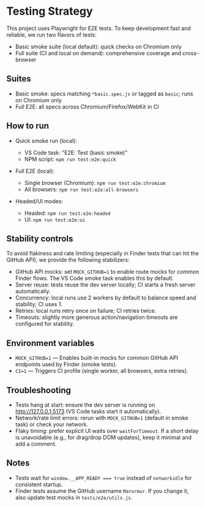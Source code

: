 # Testing Strategy

This project uses Playwright for E2E tests. To keep development fast and reliable, we run two flavors of tests:

- Basic smoke suite (local default): quick checks on Chromium only
- Full suite (CI and local on demand): comprehensive coverage and cross-browser

## Suites

- Basic smoke: specs matching `*basic.spec.js` or tagged as `basic`; runs on Chromium only
- Full E2E: all specs across Chromium/Firefox/WebKit in CI

## How to run

- Quick smoke run (local):
    - VS Code task: "E2E: Test (basic smoke)"
    - NPM script: `npm run test:e2e:quick`

- Full E2E (local):
    - Single browser (Chromium): `npm run test:e2e:chromium`
    - All browsers: `npm run test:e2e:all-browsers`

- Headed/UI modes:
    - Headed: `npm run test:e2e:headed`
    - UI: `npm run test:e2e:ui`

## Stability controls

To avoid flakiness and rate limiting (especially in Finder tests that can hit the GitHub API), we provide the following stabilizers:

- GitHub API mocks: set `MOCK_GITHUB=1` to enable route mocks for common Finder flows. The VS Code smoke task enables this by default.
- Server reuse: tests reuse the dev server locally; CI starts a fresh server automatically.
- Concurrency: local runs use 2 workers by default to balance speed and stability; CI uses 1.
- Retries: local runs retry once on failure; CI retries twice.
- Timeouts: slightly more generous action/navigation timeouts are configured for stability.

## Environment variables

- `MOCK_GITHUB=1` — Enables built-in mocks for common GitHub API endpoints used by Finder (smoke tests).
- `CI=1` — Triggers CI profile (single worker, all browsers, extra retries).

## Troubleshooting

- Tests hang at start: ensure the dev server is running on http://127.0.0.1:5173 (VS Code tasks start it automatically).
- Network/rate limit errors: rerun with `MOCK_GITHUB=1` (default in smoke task) or check your network.
- Flaky timing: prefer explicit UI waits over `waitForTimeout`. If a short delay is unavoidable (e.g., for drag/drop DOM updates), keep it minimal and add a comment.

## Notes

- Tests wait for `window.__APP_READY === true` instead of `networkidle` for consistent startup.
- Finder tests assume the GitHub username `Marormur`. If you change it, also update test mocks in `tests/e2e/utils.js`.
